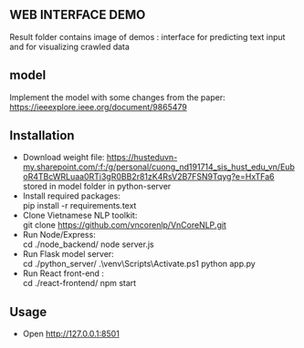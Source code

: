 ## WEB INTERFACE DEMO  
Result folder contains image of demos : interface for predicting text input and for visualizing crawled data
## model
Implement the model with some changes from the paper: https://ieeexplore.ieee.org/document/9865479   
## Installation

* Download weight file: 
https://husteduvn-my.sharepoint.com/:f:/g/personal/cuong_nd191714_sis_hust_edu_vn/EuboR4TBcWRLuaa0RTi3gR0BB2r81zK4RsV2B7FSN9Tqyg?e=HxTFa6<br />
stored in model folder in python-server <br />
* Install required packages: <br />
pip install -r requirements.text <br />
* Clone Vietnamese NLP toolkit: <br />
git clone https://github.com/vncorenlp/VnCoreNLP.git <br />
* Run Node/Express: <br />
cd ./node_backend/
node server.js
* Run Flask model server: <br />
cd ./python_server/
.\venv\Scripts\Activate.ps1
python app.py
* Run React front-end : <br />
cd ./react-frontend/
npm start

## Usage
* Open http://127.0.0.1:8501 <br />
